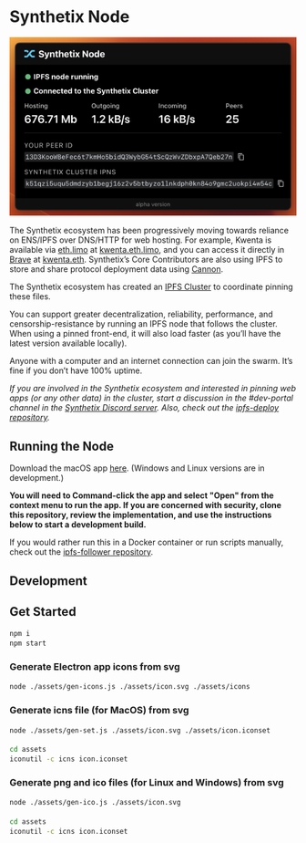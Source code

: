 # Synthetix Node

![Synthetix IPFS Node](./screenshot.png)

The Synthetix ecosystem has been progressively moving towards reliance on ENS/IPFS over DNS/HTTP for web hosting. For example, Kwenta is available via [eth.limo](http://eth.limo) at [kwenta.eth.limo](https://kwenta.eth.limo/), and you can access it directly in [Brave](https://brave.com/) at [kwenta.eth](http://kwenta.eth/). Synthetix’s Core Contributors are also using IPFS to store and share protocol deployment data using [Cannon](https://usecannon.com).

The Synthetix ecosystem has created an [IPFS Cluster](https://ipfscluster.io/) to coordinate pinning these files.

You can support greater decentralization, reliability, performance, and censorship-resistance by running an IPFS node that follows the cluster. When using a pinned front-end, it will also load faster (as you’ll have the latest version available locally).

Anyone with a computer and an internet connection can join the swarm. It’s fine if you don’t have 100% uptime.

_If you are involved in the Synthetix ecosystem and interested in pinning web apps (or any other data) in the cluster, start a discussion in the #dev-portal channel in the [Synthetix Discord server](https://discord.com/invite/AEdUHzt). Also, check out the [ipfs-deploy repository](https://github.com/Synthetixio/ipfs-deploy)._

## Running the Node

Download the macOS app [here](./dist/synthetix-node.dmg). (Windows and Linux versions are in development.)

**You will need to Command-click the app and select "Open" from the context menu to run the app. If you are concerned with security, clone this repository, review the implementation, and use the instructions below to start a development build.**

If you would rather run this in a Docker container or run scripts manually, check out the [ipfs-follower repository](https://github.com/Synthetixio/ipfs-follower).

## Development

## Get Started

```sh
npm i
npm start
```

### Generate Electron app icons from svg
```sh
node ./assets/gen-icons.js ./assets/icon.svg ./assets/icons
```

### Generate icns file (for MacOS) from svg
```sh
node ./assets/gen-set.js ./assets/icon.svg ./assets/icon.iconset

cd assets
iconutil -c icns icon.iconset
```

### Generate png and ico files (for Linux and Windows) from svg
```sh
node ./assets/gen-ico.js ./assets/icon.svg

cd assets
iconutil -c icns icon.iconset
```
